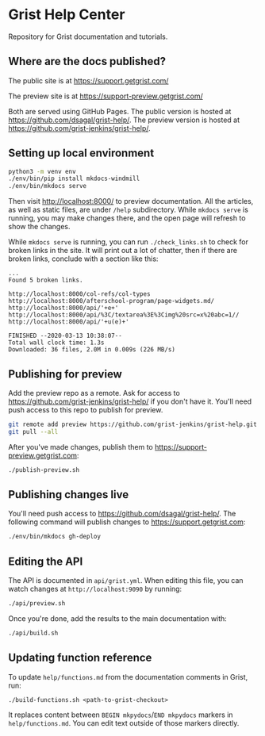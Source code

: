 # Grist Help Center

Repository for Grist documentation and tutorials.

## Where are the docs published?

The public site is at <https://support.getgrist.com/>

The preview site is at <https://support-preview.getgrist.com/>

Both are served using GitHub Pages. The public version is hosted at
<https://github.com/dsagal/grist-help/>. The preview version is hosted at
<https://github.com/grist-jenkins/grist-help/>.

## Setting up local environment

``` sh
python3 -m venv env
./env/bin/pip install mkdocs-windmill
./env/bin/mkdocs serve
```

Then visit <http://localhost:8000/> to preview documentation. All the articles,
as well as static files, are under `/help` subdirectory. While `mkdocs serve`
is running, you may make changes there, and the open page will refresh to show
the changes.

While `mkdocs serve` is running, you can run `./check_links.sh` to check
for broken links in the site.  It will print out a lot of chatter, then
if there are broken links, conclude with a section like this:

```
...
Found 5 broken links.

http://localhost:8000/col-refs/col-types
http://localhost:8000/afterschool-program/page-widgets.md/
http://localhost:8000/api/'+e+'
http://localhost:8000/api/%3C/textarea%3E%3Cimg%20src=x%20abc=1//
http://localhost:8000/api/'+u(e)+'

FINISHED --2020-03-13 10:38:07--
Total wall clock time: 1.3s
Downloaded: 36 files, 2.0M in 0.009s (226 MB/s)
```

## Publishing for preview

Add the preview repo as a remote. Ask for access to
<https://github.com/grist-jenkins/grist-help/> if you don't have it. You'll
need push access to this repo to publish for preview.

``` sh
git remote add preview https://github.com/grist-jenkins/grist-help.git
git pull --all
```

After you've made changes, publish them to <https://support-preview.getgrist.com>:

``` sh
./publish-preview.sh
```

## Publishing changes live

You'll need push access to <https://github.com/dsagal/grist-help/>. The
following command will publish changes to <https://support.getgrist.com>:

``` sh
./env/bin/mkdocs gh-deploy
```

## Editing the API

The API is documented in `api/grist.yml`.  When editing this file, you
can watch changes at `http://localhost:9090` by running:

``` sh
./api/preview.sh
```

Once you're done, add the results to the main documentation with:

``` sh
./api/build.sh
```

## Updating function reference

To update `help/functions.md` from the documentation comments in Grist, run:

```
./build-functions.sh <path-to-grist-checkout>
```

It replaces content between `BEGIN mkpydocs`/`END mkpydocs` markers in `help/functions.md`. You
can edit text outside of those markers directly.
